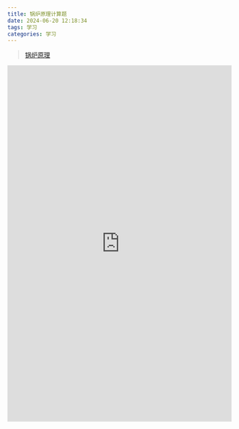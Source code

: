 ```yaml
---
title: 锅炉原理计算题
date: 2024-06-20 12:18:34
tags: 学习
categories: 学习
---
```

> [锅炉原理](/2024/06/10/锅炉原理/)

<iframe src="https://ss.bestzyq.cn/pdfjs6/web/viewer.html?file=/d/Personal/%E7%A7%BB%E5%8A%A8%E7%BD%91%E7%9B%98/%E5%AD%A6%E4%B9%A0/%E5%B7%B2%E7%BB%93%E6%9D%9F%E8%AF%BE%E7%A8%8B/%E9%94%85%E7%82%89%E5%8E%9F%E7%90%86/%E8%AE%A1%E7%AE%97%E9%A2%98A4.pdf"
        width="100%" height="800px" frameborder="0" scrolling="yes"></iframe>
